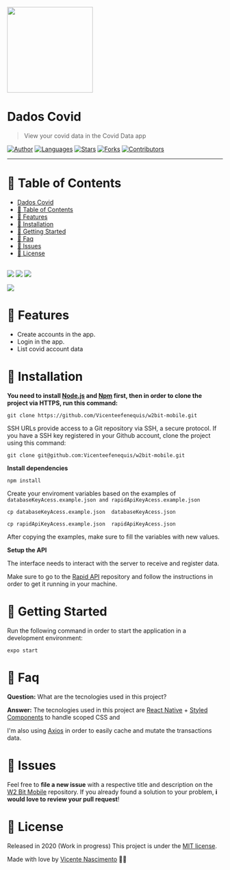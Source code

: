 <p align="left">
   <img src="docs/logo.png" width="200"/>
</p>

# Dados Covid

> View your covid data in the Covid Data app

[![Author](https://img.shields.io/badge/author-VicenteNascimento-ff9000?style=flat-square)](https://github.com/VicenteEfenequis)
[![Languages](https://img.shields.io/github/languages/count/VicenteEfenequis/w2bit-mobile?color=%23ff9000&style=flat-square)](#)
[![Stars](https://img.shields.io/github/stars/VicenteEfenequis/w2bit-mobile?color=ff9000&style=flat-square)](https://github.com/VicenteEfenequis/w2bit-mobile/stargazers)
[![Forks](https://img.shields.io/github/forks/VicenteEfenequis/w2bit-mobile?color=%23ff9000&style=flat-square)](https://github.com/Vicenteefenequis/w2bit-mobile/network/members)
[![Contributors](https://img.shields.io/github/contributors/VicenteEfenequis/w2bit-mobile?color=ff9000&style=flat-square)](https://github.com/VicenteEfenequis/w2bit-mobile/graphs/contributors)

---

# :pushpin: Table of Contents

- [Dados Covid](#dados-covid)
- [:pushpin: Table of Contents](#pushpin-table-of-contents)
- [:rocket: Features](#rocket-features)
- [:construction_worker: Installation](#construction_worker-installation)
- [:runner: Getting Started](#runner-getting-started)
- [:postbox: Faq](#postbox-faq)
- [:bug: Issues](#bug-issues)
- [:closed_book: License](#closed_book-license)

<br />
<span align="center"><img src="docs/Welcome%20Screen.png"/></span>
<span align="center"><img src="docs/Registro.png"/></span>
<span align="center"><img src="docs/Login.png"/></span>

<span align="center"><img src="docs/Informes.png"/></span>


# :rocket: Features

* Create accounts in the app.
* Login in the app.
* List covid account data




# :construction_worker: Installation

**You need to install [Node.js](https://nodejs.org/en/download/) and [Npm](https://www.npmjs.com/) first, then in order to clone the project via HTTPS, run this command:**

```git clone https://github.com/Vicenteefenequis/w2bit-mobile.git```

SSH URLs provide access to a Git repository via SSH, a secure protocol. If you have a SSH key registered in your Github account, clone the project using this command:

```git clone git@github.com:Vicenteefenequis/w2bit-mobile.git```

**Install dependencies**

```npm install```

Create your enviroment variables based on the examples of ```databaseKeyAcess.example.json and rapidApiKeyAcess.example.json```

```cp databaseKeyAcess.example.json  databaseKeyAcess.json ```

```cp rapidApiKeyAcess.example.json  rapidApiKeyAcess.json ```

After copying the examples, make sure to fill the variables with new values.

**Setup the API**

The interface needs to interact with the server to receive and register data.

Make sure to go to the [Rapid API](https://rapidapi.com/Gramzivi/api/covid-19-data) repository and follow the instructions in order to get it running in your machine.

# :runner: Getting Started

Run the following command in order to start the application in a development environment:

```expo start```


# :postbox: Faq

**Question:** What are the tecnologies used in this project?

**Answer:** The tecnologies used in this project are [React Native](https://reactnative.dev/) + [Styled Components](https://styled-components.com/) to handle scoped CSS and 


I'm also using [Axios](https://github.com/axios/axios) in order to easily cache and mutate the transactions data.

# :bug: Issues

Feel free to **file a new issue** with a respective title and description on the [W2 Bit Mobile](https://github.com/Vicenteefenequis/w2bit-mobile/issues) repository. If you already found a solution to your problem, **i would love to review your pull request**! 


# :closed_book: License

Released in 2020 (Work in progress)
This project is under the [MIT license](https://github.com/VicenteEfenequis/w2bit-mobile/master/LICENSE).

Made with love by [Vicente Nascimento](https://github.com/VicenteEfenequis) 💜🚀
